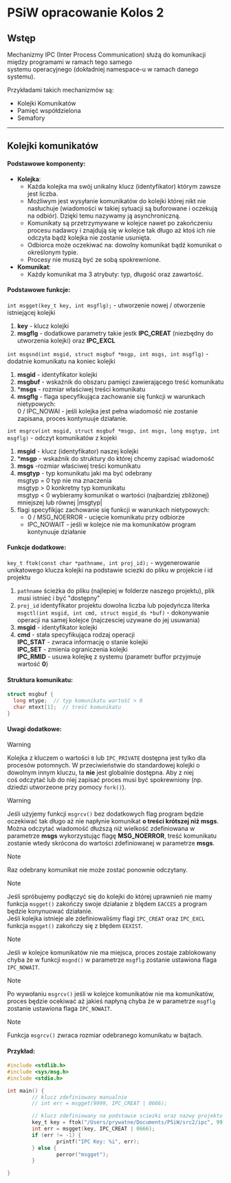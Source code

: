 # PSiW opracowanie Kolos 2  

## Wstęp  
Mechanizmy IPC (Inter Process Communication) służą do komunikacji między programami w ramach tego samego  
systemu operacyjnego (dokładniej namespace-u w ramach danego systemu).  
  
Przykładami takich mechanizmów są:  
- Kolejki Komunikatów  
- Pamięć współdzielona  
- Semafory  
---

## Kolejki komunikatów  
#### Podstawowe komponenty:  
- **Kolejka**:  
  - Każda kolejka ma swój unikalny klucz (identyfikator) którym zawsze jest liczba.  
  - Możliwym jest wysyłanie komunikatów do kolejki której nikt nie nasłuchuje (wiadomości w takiej sytuacji są buforowane i oczekują na odbiór). Dzięki temu nazywamy ją asynchroniczną.
  - Komunikaty są przetrzymywane w kolejce nawet po zakończeniu procesu nadawcy i znajdują się w kolejce tak długo aż ktoś ich nie odczyta bądź kolejka nie zostanie usunięta.  
  - Odbiorca może oczekiwać na: dowolny komunikat bądź komunikat o określonym typie.
  - Procesy nie muszą być ze sobą spokrewnione.  
- **Komunikat**:
  - Każdy komunikat ma 3 atrybuty: typ, długość oraz zawartość.  
  
#### Podstawowe funkcje:  
`int msgget(key_t key, int msgflg);` - utworzenie nowej / otworzenie istniejącej kolejki  
1. **key** - klucz kolejki
2. **msgflg** - dodatkowe parametry takie jestk **IPC_CREAT** (niezbędny do utworzenia kolejki) oraz **IPC_EXCL**
  
`int msgsnd(int msgid, struct msgbuf *msgp, int msgs, int msgflg)` - dodatnie komunikatu na koniec kolejki   
  
1. **msgid** - identyfikator kolejki  
2. **msgbuf** - wskaźnik do obszaru pamięci zawierającego treść komunikatu  
3. ***msgs** - rozmiar właściwej treści komunikatu  
4. **msgflg** - flaga specyfikująca zachowanie się funkcji w warunkach nietypowych:  
   0  / IPC_NOWAI - jeśli kolejka jest pełna wiadomość nie zostanie zapisana, proces kontynuuje działanie.  
  
`int msgrcv(int msgid, struct msgbuf *msgp, int msgs, long msgtyp, int msgflg)` - odczyt komunikatów z kojeki
1. **msgid** - klucz (identyfikator) naszej kolejki  
2. ***msgp** - wskaźnik do struktury do której chcemy zapisać wiadomość  
3. **msgs** -rozmiar właściwej treści komunikatu  
4. **msgtyp** - typ komunikatu jaki ma być odebrany  
   msgtyp = 0 typ nie ma znaczenia  
   msgtyp > 0 konkretny typ komunikatu  
   msgtyp < 0 wybieramy komunikat o wartości (najbardziej zbliżonej) mniejszej lub równej |msgtyp|   
5. flagi specyfikjąc zachowanie się funkcji w warunkach nietypowych:  
   - 0 / MSG_NOERROR - ucięcie komunikatu przy odbiorze  
   - IPC_NOWAIT - jeśli w kolejce nie ma komunikatów program kontynuuje działanie   
  


#### Funkcje dodatkowe:  
`key_t ftok(const char *pathname, int proj_id);` - wygenerowanie unikatowego klucza kolejki na podstawie sciezki do pliku w projekcie i id projektu
1. `pathname` ścieżka do pliku (najlepiej w folderze naszego projektu), plik musi istnieć i być "dostępny"
2. `proj_id` identyfikator projektu dowolna liczba lub pojedyńcza literka 
`msgctl(int msgid, int cmd, struct msgid_ds *buf)` - dokonywanie operacji na samej kolejce (najczesciej uzywane do jej usuwania)  
1. **msgid** - identyfikator kolejki  
2. **cmd** - stała specyfikująca rodzaj operacji  
  **IPC_STAT** - zwraca informację o stanie kolejki  
  **IPC_SET** - zmienia ograniczenia kolejki  
  **IPC_RMID** - usuwa kolejkę z systemu (parametr buffor przyjmuje wartość **0**)  

#### Struktura komunikatu:  
```C
struct msgbuf {
  long mtype;  // typ komunikatu wartość > 0 
  char mtext[1];  // treść komunikatu
}
```
  
#### Uwagi dodatkowe:

> [!WARNING]
> Kolejka z kluczem o wartości `0` lub `IPC_PRIVATE` dostępna jest tylko dla procesów potomnych. W przeciwieństwie do standardowej kolejki o dowolnym innym kluczu, ta **nie** jest globalnie dostępna. Aby z niej coś odczytać lub do niej zapisać proces musi być spokrewniony (np. dziedzi utworzeone przy pomocy `fork()`).   

> [!WARNING]
> Jeśli użyjemy funkcji `msgrcv()` bez dodatkowych flag program będzie oczekiwać tak długo aż nie napłynie komunikat **o treści krótszej niż msgs**.  
> Można odczytać wiadomość dłuższą niż wielkość zdefiniowana w parametrze **msgs** wykorzystując flagę **MSG_NOERROR**, treść komunikatu zostanie wtedy skrócona do wartości zdefiniowanej w parametrze **msgs**.

> [!NOTE]
> Raz odebrany komunikat nie może zostać ponownie odczytany.

> [!NOTE]
> Jeśli spróbujemy podłączyć się do kolejki do której uprawnień nie mamy funkcja `msgget()` zakończy swoje działanie z blędem `EACCES` a program będzie konynuować działanie.  
> Jeśli kolejka istnieje ale zdefiniowaliśmy flagi `IPC_CREAT` oraz `IPC_EXCL` funkcja `msgget()` zakończy się z błędem `EEXIST`.

> [!NOTE]
> Jeśli w kolejce komunikatów nie ma miejsca, proces zostaje zablokowany chyba że w funkcji `msgnd()` w parametrze `msgflg` zostanie ustawiona flaga `IPC_NOWAIT`.
  
> [!NOTE]
> Po wywołaniu `msgrcv()` jeśli w kolejce komunikatów nie ma komunikatów, proces będzie ocekiwać aż jakieś napłyną chyba że w parametrze `msgflg` zostanie ustawiona flaga `IPC_NOWAIT`.
   
> [!NOTE]
> Funkcja `msgrcv()` zwraca rozmiar odebranego komunikatu w bajtach.
> 


#### Przykład:  
```C
#include <stdlib.h>
#include <sys/msg.h>
#include <stdio.h>

int main() {
        // klucz zdefiniowany manualnie
        // int err = msgget(9999, IPC_CREAT | 0666);

        // klucz zdefiniowany na podstawie sciezki oraz nazwy projektu z ftok
        key_t key = ftok("/Users/prywatne/Documents/PSiW/src2/ipc", 99);
        int err = msgget(key, IPC_CREAT | 0666);
        if (err != -1) {
                printf("IPC Key: %i", err);
        } else {
                perror("msgget");
        }

}
```


